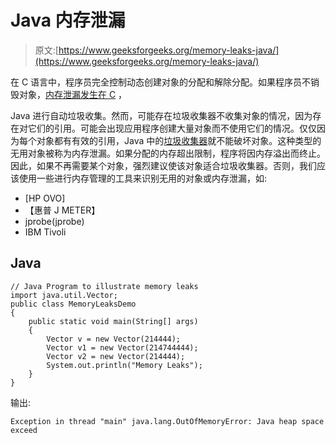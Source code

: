 # Java 内存泄漏

> 原文:[https://www.geeksforgeeks.org/memory-leaks-java/](https://www.geeksforgeeks.org/memory-leaks-java/)

在 C 语言中，程序员完全控制动态创建对象的分配和解除分配。如果程序员不销毁对象，[内存泄漏发生在 C](https://www.geeksforgeeks.org/what-is-memory-leak-how-can-we-avoid/) ，

Java 进行自动垃圾收集。然而，可能存在垃圾收集器不收集对象的情况，因为存在对它们的引用。可能会出现应用程序创建大量对象而不使用它们的情况。仅仅因为每个对象都有有效的引用，Java 中的[垃圾收集器](https://www.geeksforgeeks.org/garbage-collection-java/)就不能破坏对象。这种类型的无用对象被称为内存泄漏。如果分配的内存超出限制，程序将因内存溢出而终止。因此，如果不再需要某个对象，强烈建议使该对象适合垃圾收集器。否则，我们应该使用一些进行内存管理的工具来识别无用的对象或内存泄漏，如:

*   [HP OVO]
*   【惠普 J METER】
*   jprobe(jprobe)
*   IBM Tivoli

## Java

```
// Java Program to illustrate memory leaks
import java.util.Vector;
public class MemoryLeaksDemo
{
    public static void main(String[] args)
    {
        Vector v = new Vector(214444);
        Vector v1 = new Vector(214744444);
        Vector v2 = new Vector(214444);
        System.out.println("Memory Leaks");
    }
}
```

输出:

```
Exception in thread "main" java.lang.OutOfMemoryError: Java heap space exceed
```